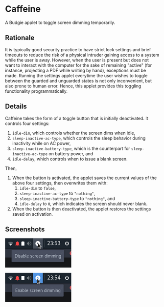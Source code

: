 # Caffeine

A Budgie applet to toggle screen dimming temporarily.

## Rationale

It is typically good security practice to have strict lock settings and brief timeouts to reduce the risk of a physical intruder gaining access to a system while the user is away. However, when the user is present but does not want to interact with the computer for the sake of remaining "active" (for instance, projecting a PDF while writing by hand), exceptions must be made. Running the settings applet everytime the user wishes to toggle between the guarded and unguarded states is not only inconvenient, but also prone to human error. Hence, this applet provides this toggling functionality programmatically.

## Details

Caffeine takes the form of a toggle button that is initially deactivated. It controls four settings:

1. `idle-dim`, which controls whether the screen dims when idle,
2. `sleep-inactive-ac-type`, which controls the sleep behavior during inactivity while on AC power,
3. `sleep-inactive-battery-type`, which is the counterpart for `sleep-inactive-ac-type` on battery power, and
4. `idle-delay`, which controls when to issue a blank screen.

Then,

1. When the button is activated, the applet saves the current values of the above four settings, then overwrites them with:
    1. `idle-dim` to `false`,
    2. `sleep-inactive-ac-type` to `"nothing"`,
    3. `sleep-inactive-battery-type` to `"nothing"`, and
    4. `idle-delay` to `0`, which indicates the screen should never blank.
2. When the button is then deactivated, the applet restores the settings saved on activation.

## Screenshots

![Deactivated button](deactivated.png)

![Activated button](activated.png)
